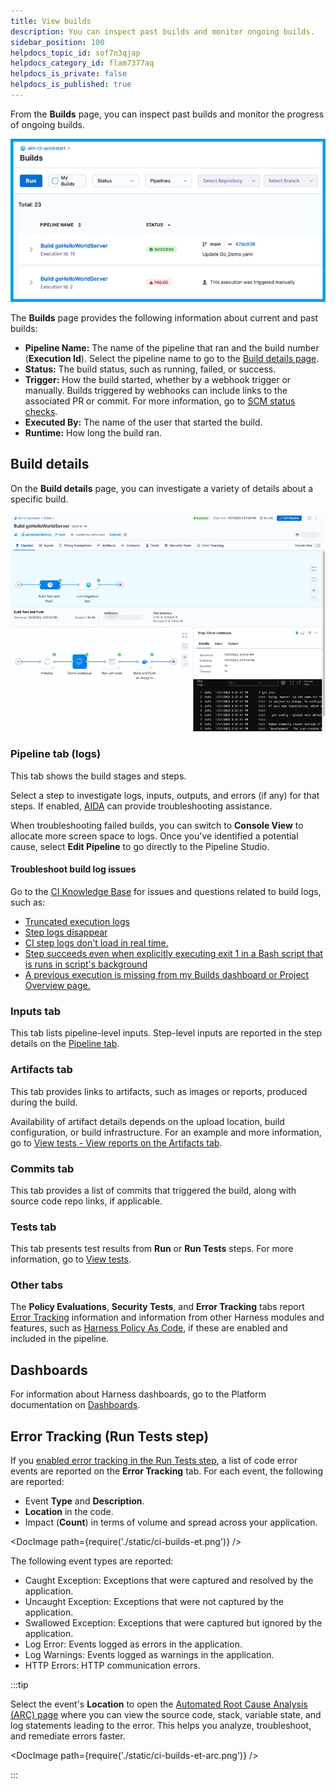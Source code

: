 ```yaml
---
title: View builds
description: You can inspect past builds and monitor ongoing builds.
sidebar_position: 100
helpdocs_topic_id: sof7n3qjap
helpdocs_category_id: flam7377aq
helpdocs_is_private: false
helpdocs_is_published: true
---
```


From the **Builds** page, you can inspect past builds and monitor the progress of ongoing builds.

![CI Build list.](./static/ci-builds-list.png)

The **Builds** page provides the following information about current and past builds:

* **Pipeline Name:** The name of the pipeline that ran and the build number (**Execution Id**). Select the pipeline name to go to the [Build details page](#build-details).
* **Status:** The build status, such as running, failed, or success.
* **Trigger:** How the build started, whether by a webhook trigger or manually. Builds triggered by webhooks can include links to the associated PR or commit. For more information, go to [SCM status checks](./codebase-configuration/scm-status-checks.md).
* **Executed By:** The name of the user that started the build.
* **Runtime:** How long the build ran.

## Build details

On the **Build details** page, you can investigate a variety of details about a specific build.

![The Build details page.](./static/ci-build-details-page.png)

### Pipeline tab (logs)

This tab shows the build stages and steps.

Select a step to investigate logs, inputs, outputs, and errors (if any) for that steps. If enabled, [AIDA](../troubleshoot-ci/aida.md) can provide troubleshooting assistance.

When troubleshooting failed builds, you can switch to **Console View** to allocate more screen space to logs. Once you've identified a potential cause, select **Edit Pipeline** to go directly to the Pipeline Studio.

#### Troubleshoot build log issues

Go to the [CI Knowledge Base](/kb/continuous-integration/continuous-integration-faqs) for issues and questions related to build logs, such as:

* [Truncated execution logs](/kb/continuous-integration/continuous-integration-faqs/#truncated-execution-logs)
* [Step logs disappear](/kb/continuous-integration/continuous-integration-faqs/#step-logs-disappear)
* [CI step logs don't load in real time.](/kb/continuous-integration/articles/CI-step-logs-dont-load-in-real-time)
* [Step succeeds even when explicitly executing exit 1 in a Bash script that is runs in script's background](/kb/continuous-integration/continuous-integration-faqs/#step-succeeds-even-when-explicitly-executing-exit-1-in-a-bash-script-that-is-runs-in-scripts-background)
* [A previous execution is missing from my Builds dashboard or Project Overview page.](/kb/continuous-integration/continuous-integration-faqs/#builds-older-than-30-days-arent-on-the-project-overview-page)

### Inputs tab

This tab lists pipeline-level inputs. Step-level inputs are reported in the step details on the [Pipeline tab](#pipeline-tab-logs).

### Artifacts tab

This tab provides links to artifacts, such as images or reports, produced during the build.

Availability of artifact details depends on the upload location, build configuration, or build infrastructure. For an example and more information, go to [View tests - View reports on the Artifacts tab](./run-tests/viewing-tests.md#view-reports-on-the-artifacts-tab).

### Commits tab

This tab provides a list of commits that triggered the build, along with source code repo links, if applicable.

### Tests tab

This tab presents test results from **Run** or **Run Tests** steps. For more information, go to [View tests](./run-tests/viewing-tests.md).

### Other tabs

The **Policy Evaluations**, **Security Tests**, and **Error Tracking** tabs report [Error Tracking](#error-tracking-run-tests-step) information and information from other Harness modules and features, such as [Harness Policy As Code](/docs/platform/governance/Policy-as-code/harness-governance-quickstart#step-6-review-policy-evaluations), if these are enabled and included in the pipeline.

## Dashboards

For information about Harness dashboards, go to the Platform documentation on [Dashboards](/docs/platform/Dashboards/dashboards-overview).

## Error Tracking (Run Tests step)

If you [enabled error tracking in the Run Tests step](./run-tests/test-intelligence/ti-for-java-kotlin-scala.md#do-you-want-to-enable-error-tracking), a list of code error events are reported on the **Error Tracking** tab. For each event, the following are reported:

* Event **Type** and **Description**.
* **Location** in the code.
* Impact (**Count**) in terms of volume and spread across your application.

<!-- ![](./static/ci-builds-et.png) -->

<DocImage path={require('./static/ci-builds-et.png')} />

The following event types are reported:

* Caught Exception: Exceptions that were captured and resolved by the application.
* Uncaught Exception: Exceptions that were not captured by the application.
* Swallowed Exception: Exceptions that were captured but ignored by the application.
* Log Error: Events logged as errors in the application.
* Log Warnings: Events logged as warnings in the application.
* HTTP Errors: HTTP communication errors.

:::tip

Select the event's **Location** to open the [Automated Root Cause Analysis (ARC) page](/docs/continuous-error-tracking/get-started/cet-arc) where you can view the source code, stack, variable state, and log statements leading to the error. This helps you analyze, troubleshoot, and remediate errors faster.

<!-- ![](./static/ci-builds-et-arc.png) -->

<DocImage path={require('./static/ci-builds-et-arc.png')} />

:::
